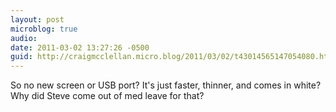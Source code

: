 ```yaml
---
layout: post
microblog: true
audio: 
date: 2011-03-02 13:27:26 -0500
guid: http://craigmcclellan.micro.blog/2011/03/02/t43014565147054080.html
---
```

So no new screen or USB port?  It's just faster, thinner, and comes in white?  Why did Steve come out of med leave for that?
